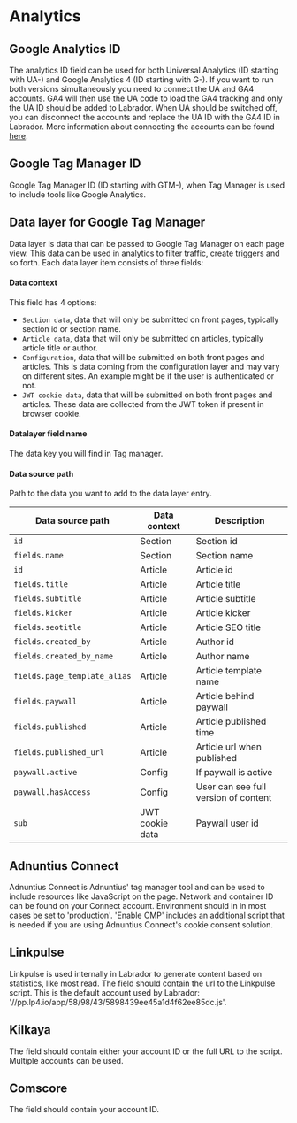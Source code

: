 # Analytics


## Google Analytics ID

The analytics ID field can be used for both Universal Analytics (ID starting with UA-) and Google Analytics 4 (ID starting with G-). If you want to run both versions simultaneously you need to connect the UA and GA4 accounts. GA4 will then use the UA code to load the GA4 tracking and only the UA ID should be added to Labrador. When UA should be switched off, you can disconnect the accounts and replace the UA ID with the GA4 ID in Labrador. More information about connecting the accounts can be found <a href="https://support.google.com/analytics/answer/9973999?hl=en" target="_blank">here</a>.


## Google Tag Manager ID

Google Tag Manager ID (ID starting with GTM-), when Tag Manager is used to include tools like Google Analytics.


## Data layer for Google Tag Manager

Data layer is data that can be passed to Google Tag Manager on each page view. This data can be used in analytics to filter traffic, create triggers and so forth.
Each data layer item consists of three fields:


#### Data context
This field has 4 options: 
* `Section data`, data that will only be submitted on front pages, typically section id or section name.
* `Article data`, data that will only be submitted on articles, typically article title or author.
* `Configuration`, data that will be submitted on both front pages and articles. This is data coming from the configuration layer and may vary on different sites. An example might be if the user is authenticated or not.
* `JWT cookie data`, data that will be submitted on both front pages and articles. These data are collected from the JWT token if present in browser cookie.

#### Datalayer field name
The data key you will find in Tag manager.

#### Data source path
Path to the data you want to add to the data layer entry.

Data source path            | Data context       | Description                   
---                         | ---                | ---                           
`id`                        | Section            | Section id                    
`fields.name`               | Section            | Section name                  
`id`                        | Article            | Article id                    
`fields.title`              | Article            | Article title                 
`fields.subtitle`           | Article            | Article subtitle              
`fields.kicker`             | Article            | Article kicker                
`fields.seotitle`           | Article            | Article SEO title             
`fields.created_by`         | Article            | Author id                     
`fields.created_by_name`    | Article            | Author name                   
`fields.page_template_alias`| Article            | Article template name         
`fields.paywall`            | Article            | Article behind paywall        
`fields.published`          | Article            | Article published time        
`fields.published_url`      | Article            | Article url when published    
`paywall.active`            | Config             | If paywall is active          
`paywall.hasAccess`         | Config             | User can see full version of content
`sub`                       | JWT cookie data    | Paywall user id               


## Adnuntius Connect

Adnuntius Connect is Adnuntius' tag manager tool and can be used to include resources like JavaScript on the page. Network and container ID can be found on your Connect account. Environment should in in most cases be set to 'production'. 'Enable CMP' includes an additional script that is needed if you are using Adnuntius Connect's cookie consent solution.

## Linkpulse

Linkpulse is used internally in Labrador to generate content based on statistics, like most read. The field should contain the url to the Linkpulse script. This is the default account used by Labrador: '//pp.lp4.io/app/58/98/43/5898439ee45a1d4f62ee85dc.js'.

## Kilkaya

The field should contain either your account ID or the full URL to the script. Multiple accounts can be used.

## Comscore

The field should contain your account ID.
